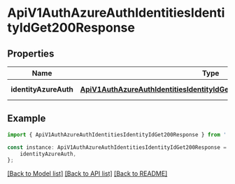 # ApiV1AuthAzureAuthIdentitiesIdentityIdGet200Response


## Properties

Name | Type | Description | Notes
------------ | ------------- | ------------- | -------------
**identityAzureAuth** | [**ApiV1AuthAzureAuthIdentitiesIdentityIdGet200ResponseIdentityAzureAuth**](ApiV1AuthAzureAuthIdentitiesIdentityIdGet200ResponseIdentityAzureAuth.md) |  | [default to undefined]

## Example

```typescript
import { ApiV1AuthAzureAuthIdentitiesIdentityIdGet200Response } from './api';

const instance: ApiV1AuthAzureAuthIdentitiesIdentityIdGet200Response = {
    identityAzureAuth,
};
```

[[Back to Model list]](../README.md#documentation-for-models) [[Back to API list]](../README.md#documentation-for-api-endpoints) [[Back to README]](../README.md)
